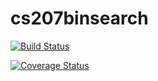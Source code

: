 
# cs207binsearch

[![Build Status](https://travis-ci.org/virgodi/cs207binsearch.svg?branch=master)](https://travis-ci.org/virgodi/cs207binsearch)

[![Coverage Status](https://coveralls.io/repos/github/virgodi/cs207binsearch/badge.svg?branch=master)](https://coveralls.io/github/virgodi/cs207binsearch?branch=master)
